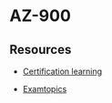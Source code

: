 # AZ-900

## Resources

- [Certification learning](https://docs.microsoft.com/en-us/learn/certifications/exams/az-900??ranMID=46128&ranEAID=hL3Qp0zRBOc&ranSiteID=hL3Qp0zRBOc-2fWTKhjJegC6p3LEAiwh8g&epi=hL3Qp0zRBOc-2fWTKhjJegC6p3LEAiwh8g&irgwc=1&OCID=AID2000142_aff_7794_1243925&tduid=%28ir__w1o11xljkokfq2k1kk0sohz3wf2xuirtblnmopp200%29%287794%29%281243925%29%28hL3Qp0zRBOc-2fWTKhjJegC6p3LEAiwh8g%29%28%29&irclickid=_w1o11xljkokfq2k1kk0sohz3wf2xuirtblnmopp200)

- [Examtopics](https://www.examtopics.com/exams/microsoft/az-900/)